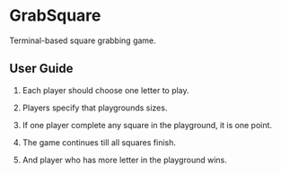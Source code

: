 # GrabSquare
Terminal-based square grabbing game.

## User Guide

1) Each player should choose one letter to play.

2) Players specify that playgrounds sizes.

3) If one player complete any square in the playground, it is one point.

4) The game continues till all squares finish.

5) And player who has more letter in the playground wins.
